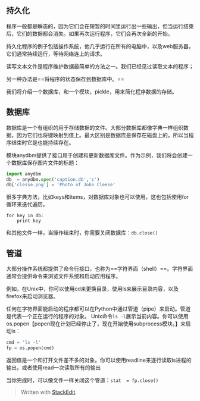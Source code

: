 ## 持久化
程序一般都是瞬态的，因为它们会在短暂的时间里运行出一些输出，但当运行结束后，它们的数据都会消失。如果再次运行程序，它们会再次全新的开始。

持久化程序的例子包括操作系统，他几乎运行在所有的电脑中，以及web服务器，它们通常持续运行，等待网络连上的请求。

读写文本文件是程序维护数据最简单的方法之一。我们已经见过读取文本的程序；

另一种办法是==将程序的状态保存到数据库中。==

我们将介绍一个数据库，和一个模块，pickle，用来简化程序数据的存储。
## 数据库
数据库是一个有组织的用于存储数据的文件。大部分数据库都像字典一样组织数据，因为它们也将键映射到值上。最大区别是数据库是保存在磁盘上的，所以当程序结束时它是也能持续存在。

模块anydbm提供了接口用于创建和更新数据库文件。作为示例，我们将会创建一个数据库保存图片文件的标题：
```python
import anydbm
db  = anydbm.open('caption.db','c')
db['clesse.png'] = 'Photo of John Cleese'
```
很多字典方法，比如keys和items，对数据库对象也可以使用。这也包括使用for循环来迭代遍历。
```
for key in db:
	print key
```
和其他文件一样，当操作结束时，你需要关闭数据库：`db.close()`
## 管道
大部分操作系统都提供了命令行接口，也称为==字符界面（shell）==。字符界面通常会提供命令来浏览文件系统和启动应用程序。

例如，在Unix中，你可以使用cd来更换目录，使用ls来展示目录内容，以及firefox来启动浏览器。

任何在字符界面能启动的程序都可以在Python中通过管道（pipe）来启动。管道是代表一个正在运行的程序的对象。
Unix命令`ls -l`展示当前内容。你可以使用os.popen【popen现在计划已经停止了，现在开始使用subprocess模块。】来启动ls：
```python
cmd = 'ls -l'
fp = os.popen(cmd)
```
返回值是一个和打开文件差不多的对象。你可以使用readline来逐行读取ls进程的输出，或者使用read一次读取所有的输出

当你完成时，可以像文件一样关闭这个管道：`stat  = fp.close()`
> Written with [StackEdit](https://stackedit.io/).
<!--stackedit_data:
eyJoaXN0b3J5IjpbMTEwMzk2NzMyNl19
-->